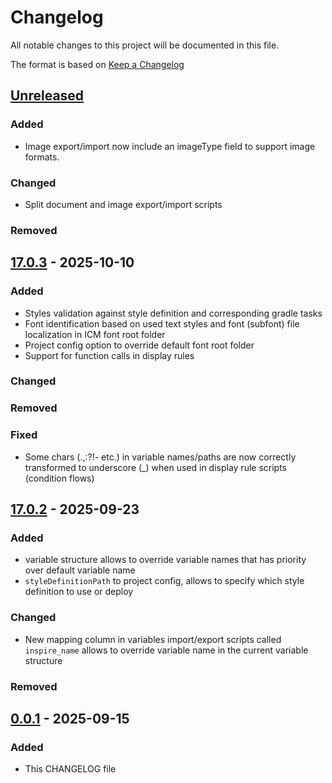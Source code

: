# Changelog

All notable changes to this project will be documented in this file.

The format is based on [Keep a Changelog](https://keepachangelog.com/en/1.1.0/)

## [Unreleased]

### Added
- Image export/import now include an imageType field to support image formats.

### Changed
- Split document and image export/import scripts

### Removed

## [17.0.3] - 2025-10-10

### Added

- Styles validation against style definition and corresponding gradle tasks
- Font identification based on used text styles and font (subfont) file localization in ICM font root folder
- Project config option to override default font root folder
- Support for function calls in display rules

### Changed

### Removed

### Fixed
- Some chars (.,:?!- etc.) in variable names/paths are now correctly transformed to underscore (_) when used in display rule scripts (condition flows) 

## [17.0.2] - 2025-09-23

### Added
- variable structure allows to override variable names that has priority over default variable name
- `styleDefinitionPath` to project config, allows to specify which style definition to use or deploy

### Changed
- New mapping column in variables import/export scripts called `inspire_name` allows to override variable name in the current variable structure  

### Removed

## [0.0.1] - 2025-09-15

### Added

- This CHANGELOG file

[unreleased]: https://github.com/quadient/migration-stack/compare/v17.0.3...HEAD
[17.0.3]: https://github.com/quadient/migration-stack/compare/v17.0.2..v17.0.3
[17.0.2]: https://github.com/quadient/migration-stack/compare/v0.0.1..v17.0.2
[0.0.1]: https://github.com/quadient/migration-stack/releases/tag/v0.0.1
